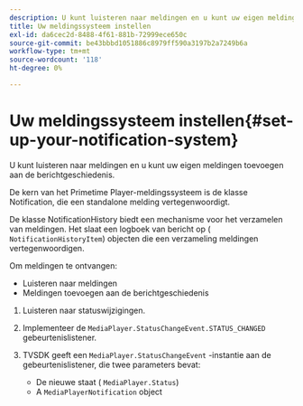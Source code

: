 ```yaml
---
description: U kunt luisteren naar meldingen en u kunt uw eigen meldingen toevoegen aan de berichtgeschiedenis.
title: Uw meldingssysteem instellen
exl-id: da6cec2d-8488-4f61-881b-72999ece650c
source-git-commit: be43bbbd1051886c8979ff590a3197b2a7249b6a
workflow-type: tm+mt
source-wordcount: '118'
ht-degree: 0%

---
```


# Uw meldingssysteem instellen{#set-up-your-notification-system}

U kunt luisteren naar meldingen en u kunt uw eigen meldingen toevoegen aan de berichtgeschiedenis.

De kern van het Primetime Player-meldingssysteem is de klasse Notification, die een standalone melding vertegenwoordigt.

De klasse NotificationHistory biedt een mechanisme voor het verzamelen van meldingen. Het slaat een logboek van bericht op ( `NotificationHistoryItem`) objecten die een verzameling meldingen vertegenwoordigen.

Om meldingen te ontvangen:

* Luisteren naar meldingen
* Meldingen toevoegen aan de berichtgeschiedenis

1. Luisteren naar statuswijzigingen.
1. Implementeer de `MediaPlayer.StatusChangeEvent.STATUS_CHANGED` gebeurtenislistener.
1. TVSDK geeft een `MediaPlayer.StatusChangeEvent` -instantie aan de gebeurtenislistener, die twee parameters bevat:

   * De nieuwe staat ( `MediaPlayer.Status`)
   * A `MediaPlayerNotification` object
